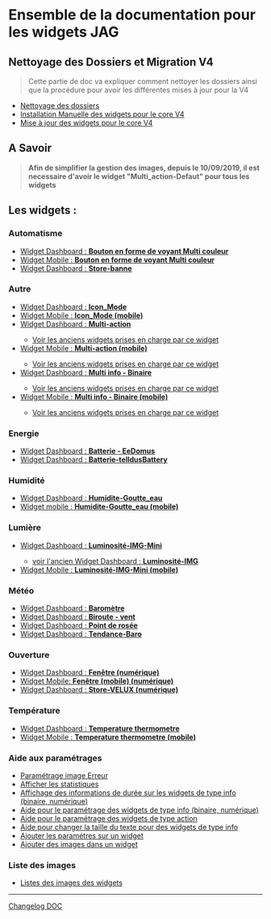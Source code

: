 # Ensemble de la documentation pour les widgets JAG

## Nettoyage des Dossiers et Migration V4

<blockquote>
Cette partie de doc va expliquer comment nettoyer les dossiers ainsi que la procédure pour avoir les différentes mises à jour pour la V4
</blockquote>
<ul>
    <li><a href="./aide/JEEDOM_AIDE_Nettoyage_des_dossiers.html">Nettoyage des dossiers</a></li>
    <li><a href="./aide/JEEDOM_AIDE_V4_Installation_Manuelle.html">Installation Manuelle des widgets pour le core V4</a></li>
    <li><a href="./aide/JEEDOM_AIDE_V4_UPDATE.html">Mise à jour des widgets pour le core V4</a></li>
</ul>


## A Savoir
<blockquote>
<b>Afin de simplifier la gestion des images, depuis le 10/09/2019, il est necessaire d'avoir le widget "Multi_action-Defaut" pour tous les widgets</b>
</blockquote>

## Les widgets :
### Automatisme
<ul>
    <li><a href="./JEEDOM_VoyantMulticouleur.html">Widget Dashboard : <b>Bouton en forme de voyant Multi couleur</b></a></li>
    <li><a href="./JEEDOM_VoyantMulticouleur_MOBILE.html">Widget Mobile : <b>Bouton en forme de voyant Multi couleur</b></a></li>
    <li><a href="./JEEDOM_Store_banne.html">Widget Dashboard : <b>Store-banne</b></a></li>  
</ul>

### Autre
<ul>
    <li><a href="./JEEDOM_Icon_Mode.html">Widget Dashboard : <b>Icon_Mode</b></a></li>
    <li><a href="./JEEDOM_Icon_Mode_Mobile.html">Widget Mobile : <b>Icon_Mode (mobile)</b></a></li>
    <li><a href="./JEEDOM_Multi_action_Defaut">Widget Dashboard : <b>Multi-action</b></a></li>
    <ul>
            <li><a href="./archives/JEEDOM_Archive_action.html">Voir les anciens widgets prises en charge par ce widget</a></li>
    </ul>
    <li><a href="./JEEDOM_Multi_action_Defaut_mobile.html">Widget Mobile : <b>Multi-action (mobile)</b></a></li>
    <ul>
            <li><a href="./archives/JEEDOM_Archive_action_mobile.html">Voir les anciens widgets prises en charge par ce widget</a></li>
    </ul>
    <li><a href="./JEEDOM_Multi_info_Binaire.html">Widget Dashboard : <b>Multi info - Binaire</b></a></li>
    <ul>
            <li><a href="./archives/JEEDOM_Archive_info_binaire.html">Voir les anciens widgets prises en charge par ce widget</a></li>
    </ul>
    <li><a href="./JEEDOM_Multi_info_Binaire_mobile.html">Widget Mobile : <b>Multi info - Binaire (mobile)</b></a></li>
        <ul>
            <li><a href="./archives/JEEDOM_Archive_info_binaire_mobile.html">Voir les anciens widgets prises en charge par ce widget</a></li>
    </ul>
</ul>

### Energie
<ul>
    <li><a href="./JEEDOM_Batterie_EeDomus.html">Widget Dashboard : <b>Batterie - EeDomus</b></a></li>
    <li><a href="./JEEDOM_Batterie_telldusBattery.html">Widget Dashboard : <b>Batterie-telldusBattery</b></a></li>
</ul>

### Humidité

<ul>
    <li><a href="./JEEDOM_Humidite_Goutte_eau.html">Widget Dashboard : <b>Humidite-Goutte_eau</b></a></li>
    <li><a href="./JEEDOM_Humidite_Goutte_eau_Mobile.html">Widget mobile : <b>Humidite-Goutte_eau (mobile)</b></a></li>  
</ul>

### Lumière
<ul>
    <li><a href="./JEEDOM_Lum_IMG_mini.html">Widget Dashboard : <b>Luminosité-IMG-Mini</b></a></li>
    <ul>
            <li><a href="./archives/JEEDOM_Lum_IMG.html">voir l'ancien Widget Dashboard : <b>Luminosité-IMG</b></a></li>
    </ul>
    <li><a href="./JEEDOM_Lum_IMG_mini_MOBILE.html">Widget Mobile : <b>Luminosité-IMG-Mini (mobile)</b></a></li>
</ul>

### Météo

<ul>
    <li><a href="./JEEDOM_Barometre.html">Widget Dashboard : <b>Baromètre</b></a></li>
    <li><a href="./JEEDOM_Biroute_vent.html">Widget Dashboard : <b>Biroute - vent</b></a></li>
    <li><a href="./JEEDOM_Point_rosee.html">Widget Dashboard : <b>Point de rosée</b></a></li>
    <li><a href="./JEEDOM_Tendance_Baro.html">Widget Dashboard : <b>Tendance-Baro</b></a></li>
</ul>

### Ouverture
<ul>
    <li><a href="./JEEDOM_Fenetre.html">Widget Dashboard : <b>Fenêtre (numérique)</b></a></li>
    <li><a href="./JEEDOM_Fenetre_MOBILE.html">Widget Mobile: <b>Fenêtre (mobile) (numérique)</b></a></li>
    <li><a href="./JEEDOM_Store_Velux_num.html">Widget Dashboard : <b>Store-VELUX (numérique)</b></a></li>
</ul>

### Température
<ul>
    <li><a href="./JEEDOM_Thermometre.html">Widget Dashboard : <b>Temperature thermometre</b></a></li>
    <li><a href="./JEEDOM_Thermometre_MOBILE.html">Widget Mobile : <b>Temperature thermometre (mobile)</b></a></li>
</ul>

### Aide aux paramétrages
<ul>
    <li><a href="./aide/JEEDOM_AIDE_Error.html">Paramétrage image Erreur</a></li>
    <li><a href="./aide/JEEDOM_AIDE_STATS.html">Afficher les statistiques</a></li>
    <li><a href="./aide/JEEDOM_AIDE_STATS_TEMPS.html">Affichage des informations de durée sur les widgets de type info (binaire, numérique)</a></li>
    <li><a href="./aide/JEEDOM_AIDE_CONFIG_INFOS.html">Aide pour le paramétrage des widgets de type info (binaire, numérique)</a></li>
    <li><a href="./aide/JEEDOM_AIDE_CONFIG_ACTION.html">Aide pour le paramétrage des widgets de type action</a></li>
    <li><a href="./aide/JEEDOM_AIDE_SIZE.html">Aide pour changer la taille du texte pour des widgets de type info</a></li>
    <li><a href="./aide/JEEDOM_AIDE_PARA.html">Ajouter les paramétres sur un widget</a></li>
    <li><a href="./aide/JEEDOM_AIDE_ADD_IMG.html">Ajouter des images dans un widget</a></li>
</ul>

### Liste des images
<ul>
    <li><a href="./JEEDOM_Liste_images_dossiers.html">Listes des images des widgets </a></li>
</ul>
<hr />
<dl>
    <a href="https://github.com/JEALG/JEEDOM-Widget_JAG-doc/commits/master">Changelog DOC</a>
</dl>